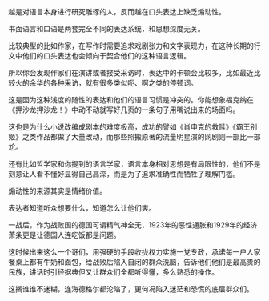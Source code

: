 
越是对语言本身进行研究雕琢的人，反而越在口头表达上缺乏煽动性。

书面语言和口语是两套完全不同的表达系统，和思想深度无关。

比较典型的比如作家，在写作时需要追求戏剧张力和文字表现力，在这种长期的行文中他们的口头表达也会倾向于契合他们的这种语言逻辑。

所以你会发现作家们在演讲或者接受采访时，表达中的卡顿会比较多，比如最近比较火的余华的各种采访，就有很多类似呃、啊之类的停顿词。

这是因为这种浅度的随性的表达和他们的语言习惯是冲突的。你能想象福克纳在《押沙龙押沙龙！》中动不动就写好几页的一条句子用嘴说出来的场面吗。

这也是为什么小说改编成剧本的难度极高，成功的譬如《肖申克的救赎》《霸王别姬》之类作品都做了大量改动，而那些照搬原著的流量明星演的网剧则一部比一部尬。

还有比如哲学家和你提到的语言学家，语言本身相对思想是有局限性的，他们不是刻意让人看不懂好显得自己高深，而是为了追求准确性而牺牲了理解门槛。

煽动性的来源其实是情绪价值。

表达者知道听众想要什么，知道怎么让他们爽。

一战后，作为战败国的德国可谓精气神全无，1923年的恶性通胀和1929年的经济萧条更是让德国人连吃饭都是问题。

这时候出来这么一个哥们，用强硬的手段收拢权力实施一党专政，承诺每一户人家餐桌上都有牛奶和面包，给战败后陷入自闭的群众洗脑，告诉他们他们是最高贵的民族，讲话时引经据典但又让群众们全都听得懂，多么熟悉的操作。

这搁谁谁不迷糊，连海德格尔都沦陷了，更何况陷入迷茫和恐慌的底层群众们。
